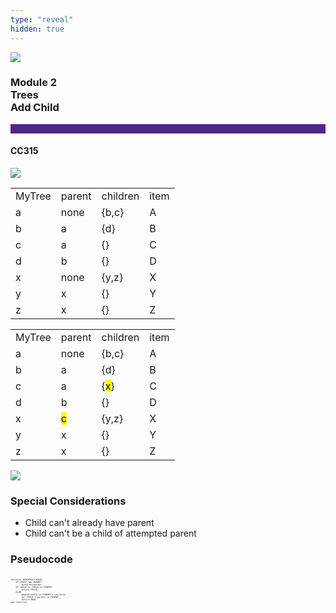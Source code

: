 ```yaml
---
type: "reveal"
hidden: true
---
```


<section>
<img class="stretch plain" src="/images/14/core-logo-on-white.png">
<h3> Module 2 <br> Trees <br> Add Child</h3>
<hr style="height:15px;color:512888;background-color:512888;">
<h4>CC315</h4>
</section>

<section>
<img class="stretch plain" src="/images/14/315_add_child1.svg">
</section>

<section>
<table>
<tr><td> MyTree </td><td> parent </td><td> children </td><td> item </td></tr>
<tr><td> a </td><td> none </td><td> {b,c} </td><td> A </td></tr>
<tr><td> b </td><td> a </td><td> {d} </td><td> B </td></tr>
<tr><td> c </td><td> a </td><td> {} </td><td> C </td></tr>
<tr><td> d </td><td> b </td><td> {} </td><td> D </td></tr>
<tr><td> x </td><td> none </td><td> {y,z} </td><td> X </td></tr>
<tr><td> y </td><td> x </td><td> {} </td><td> Y </td></tr>
<tr><td> z </td><td> x </td><td> {} </td><td> Z </td></tr>
</table>
</section>

<section>
<table>
<tr><td> MyTree </td><td> parent </td><td> children </td><td> item </td></tr>
<tr><td> a </td><td> none </td><td> {b,c} </td><td> A </td></tr>
<tr><td> b </td><td> a </td><td> {d} </td><td> B </td></tr>
<tr><td> c </td><td> a </td><td> {<mark>x</mark>} </td><td> C </td></tr>
<tr><td> d </td><td> b </td><td> {} </td><td> D </td></tr>
<tr><td> x </td><td><mark> c </mark></td><td> {y,z} </td><td> X </td></tr>
<tr><td> y </td><td> x </td><td> {} </td><td> Y </td></tr>
<tr><td> z </td><td> x </td><td> {} </td><td> Z </td></tr>
</table>
</section>

<section>
<img class="stretch plain" src="/images/14/315_add_child2.svg">
</section>

<section>
<h3>Special Considerations</h3>
<ul>
<li>Child can't already have parent</li>
<li>Child can't be a child of attempted parent</li>
</ul>
</section>


<section>
<h3>Pseudocode</h3>
<pre class="" style="font-size: .3em;width: 600"><code class="python">
function ADDCHILD(CHILD)
    IF CHILD has PARENT
        throw exception
    IF CHILD is CHILD of PARENT
        return FALSE
    ELSE
        append CHILD to PARENT`s children
        set CHILD`s parent to PARENT
        return TRUE
end function
 </code></pre>
</section>
